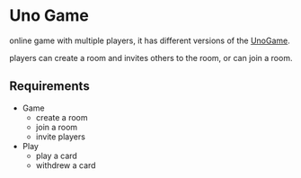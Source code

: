 # Uno Game

online game with multiple players, it has different versions of the [UnoGame](https://www.unorules.com/).

players can create a room and invites others to the room, or can join a room.

## Requirements

- Game
  - create a room
  - join a room
  - invite players
- Play
  - play a card
  - withdrew a card
